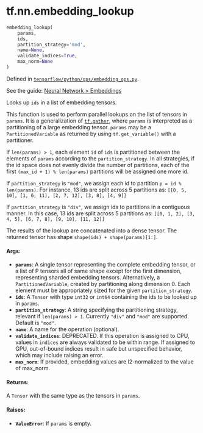 <div itemscope itemtype="http://developers.google.com/ReferenceObject">
<meta itemprop="name" content="tf.nn.embedding_lookup" />
</div>

# tf.nn.embedding_lookup

``` python
embedding_lookup(
    params,
    ids,
    partition_strategy='mod',
    name=None,
    validate_indices=True,
    max_norm=None
)
```



Defined in [`tensorflow/python/ops/embedding_ops.py`](https://www.tensorflow.org/code/tensorflow/python/ops/embedding_ops.py).

See the guide: [Neural Network > Embeddings](../../../../api_guides/python/nn.md#Embeddings)

Looks up `ids` in a list of embedding tensors.

This function is used to perform parallel lookups on the list of
tensors in `params`.  It is a generalization of
[`tf.gather`](../../tf/gather.md), where `params` is
interpreted as a partitioning of a large embedding tensor.  `params` may be
a `PartitionedVariable` as returned by using `tf.get_variable()` with a
partitioner.

If `len(params) > 1`, each element `id` of `ids` is partitioned between
the elements of `params` according to the `partition_strategy`.
In all strategies, if the id space does not evenly divide the number of
partitions, each of the first `(max_id + 1) % len(params)` partitions will
be assigned one more id.

If `partition_strategy` is `"mod"`, we assign each id to partition
`p = id % len(params)`. For instance,
13 ids are split across 5 partitions as:
`[[0, 5, 10], [1, 6, 11], [2, 7, 12], [3, 8], [4, 9]]`

If `partition_strategy` is `"div"`, we assign ids to partitions in a
contiguous manner. In this case, 13 ids are split across 5 partitions as:
`[[0, 1, 2], [3, 4, 5], [6, 7, 8], [9, 10], [11, 12]]`

The results of the lookup are concatenated into a dense
tensor. The returned tensor has shape `shape(ids) + shape(params)[1:]`.

#### Args:

* <b>`params`</b>: A single tensor representing the complete embedding tensor,
    or a list of P tensors all of same shape except for the first dimension,
    representing sharded embedding tensors.  Alternatively, a
    `PartitionedVariable`, created by partitioning along dimension 0. Each
    element must be appropriately sized for the given `partition_strategy`.
* <b>`ids`</b>: A `Tensor` with type `int32` or `int64` containing the ids to be looked
    up in `params`.
* <b>`partition_strategy`</b>: A string specifying the partitioning strategy, relevant
    if `len(params) > 1`. Currently `"div"` and `"mod"` are supported. Default
    is `"mod"`.
* <b>`name`</b>: A name for the operation (optional).
* <b>`validate_indices`</b>: DEPRECATED. If this operation is assigned to CPU, values
    in `indices` are always validated to be within range.  If assigned to GPU,
    out-of-bound indices result in safe but unspecified behavior, which may
    include raising an error.
* <b>`max_norm`</b>: If provided, embedding values are l2-normalized to the value of
    max_norm.


#### Returns:

A `Tensor` with the same type as the tensors in `params`.


#### Raises:

* <b>`ValueError`</b>: If `params` is empty.